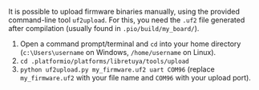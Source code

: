 It is possible to upload firmware binaries manually, using the provided command-line tool `uf2upload`. For this, you need the `.uf2` file generated after compilation (usually found in `.pio/build/my_board/`).

1. Open a command prompt/terminal and `cd` into your home directory (`c:\Users\username` on Windows, `/home/username` on Linux).
2. `cd .platformio/platforms/libretuya/tools/upload`
3. `python uf2upload.py my_firmware.uf2 uart COM96` (replace `my_firmware.uf2` with your file name and `COM96` with your upload port).
